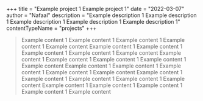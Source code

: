 +++
title = "Example project 1 Example project 1"
date = "2022-03-07"
author = "Nafaal"
description = "Example description 1 Example description 1 Example description 1 Example description 1 Example description 1"
contentTypeName = "projects"
+++

> Example content 1 Example content 1 Example content 1 Example content 1 Example content
> Example content 1 Example content 1 Example content 1 Example content 1 Example content
> Example content 1 Example content 1 Example content 1 Example content 1 Example content
> Example content 1 Example content 1 Example content 1 Example content 1 Example content
> Example content 1 Example content 1 Example content 1 Example content 1 Example content
> Example content 1 Example content 1 Example content 1 Example content 1 Example content




